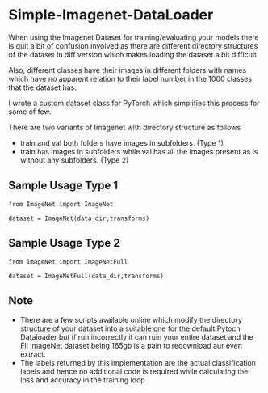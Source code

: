 # Simple-Imagenet-DataLoader

When using the Imagenet Dataset for training/evaluating your models there is quit a bit of confusion involved as there are different directory structures of the dataset in diff version which makes loading the dataset a bit difficult.

Also, different classes have their images in different folders with names which have no apparent relation to their label number in the 1000 classes that the dataset has.

I wrote a custom dataset class for PyTorch which simplifies this process for some of few.

There are two variants of Imagenet with directory structure as follows
- train and val both folders have images in subfolders. (Type 1)
- train has images in subfolders while val has all the images present as is without any subfolders. (Type 2)

## Sample Usage Type 1
```
from ImageNet import ImageNet
```
```
dataset = ImageNet(data_dir,transforms)
```

## Sample Usage Type 2
```
from ImageNet import ImageNetFull
```
```
dataset = ImageNetFull(data_dir,transforms)
```

## Note
- There are a few scripts available online which modify the directory structure of your dataset into a suitable one for the default Pytoch Dataloader but if run incorrectly it can ruin your entire dataset and the Fll ImageNet dataset being 165gb is a pain to redownload aur even extract.
- The labels returned by this implementation are the actual classification labels and hence no additional code is required while calculating the loss and accuracy in the training loop 